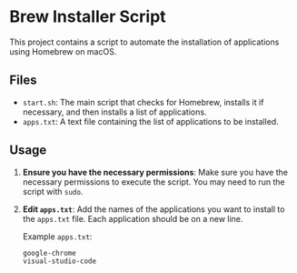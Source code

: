 # Brew Installer Script

This project contains a script to automate the installation of applications using Homebrew on macOS.

## Files

- `start.sh`: The main script that checks for Homebrew, installs it if necessary, and then installs a list of applications.
- `apps.txt`: A text file containing the list of applications to be installed.

## Usage

1. **Ensure you have the necessary permissions**:
   Make sure you have the necessary permissions to execute the script. You may need to run the script with `sudo`.

2. **Edit `apps.txt`**:
   Add the names of the applications you want to install to the `apps.txt` file. Each application should be on a new line.

   Example `apps.txt`:
   ```txt
   google-chrome
   visual-studio-code